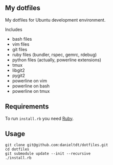 My dotfiles
-----------

My dotfiles for Ubuntu development environment.

Includes
  * bash files
  * vim files
  * git files
  * ruby files (bundler, rspec, gemrc, rdebug)
  * python files (actually, powerline extensions)
  * tmux
  * libgit2
  * pygit2
  * powerline on vim
  * powerline on bash
  * powerline on tmux

## Requirements

To run `install.rb` you need [Ruby](https://github.com/sstephenson/rbenv).

## Usage

    git clone git@github.com:danieltdt/dotfiles.git
    cd dotfiles
    git submodule update --init --recursive
    ./install.rb
